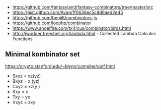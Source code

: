 * https://github.com/fantasyland/fantasy-combinators/tree/master/src
* https://gist.github.com/Avaq/1f0636ec5c8d6aed2e45
* https://github.com/benji6/combinators-js
* https://github.com/loophp/combinator
* https://www.angelfire.com/tx4/cus/combinator/birds.html
* http://jwodder.freeshell.org/lambda.html - Collected Lambda Calculus Functions

## Minimal kombinator set 
https://crypto.stanford.edu/~blynn/compiler/golf.html
* Sxyz = xz(yz)
* Bxyz = x (yz)
* Cxyz = xz(y )
* Kxy  = x
* Txy  = yx
* Vxyz = zxy
